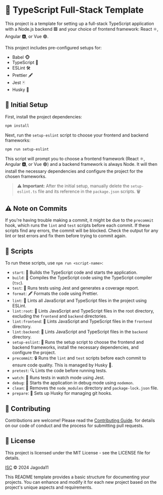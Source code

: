 # 🚀 TypeScript Full-Stack Template

This project is a template for setting up a full-stack TypeScript application with a Node.js backend 🟩 and your choice of frontend framework: React ⚛️, Angular 🅰️, or Vue 🟢. 

This project includes pre-configured setups for:

- Babel 🐵
- TypeScript 🔵
- ESLint 🛠️
- Prettier 🖋️
- Jest 🃏
- Husky 🐶

## 🚀 Initial Setup

First, install the project dependencies:

```bash
npm install
```

Next, run the `setup-eslint` script to choose your frontend and backend frameworks:

```bash
npm run setup-eslint
```

This script will prompt you to choose a frontend framework (React ⚛️, Angular 🅰️, or Vue 🟢) and a backend framework is always Node. It will then install the necessary dependencies and configure the project for the chosen frameworks.

> ⚠️ **Important:** After the initial setup, manually delete the `setup-eslint.ts` file and its reference in the `package.json` scripts. 🗑️

## ⚠️ Note on Commits
If you're having trouble making a commit, it might be due to the `precommit` hook, which runs the `lint` and `test` scripts before each commit. If these scripts find any errors, the commit will be blocked. Check the output for any lint or test errors and fix them before trying to commit again.

## 📜 Scripts

To run these scripts, use `npm run <script-name>`:

- `start`: 🚀 Builds the TypeScript code and starts the application.
- `build`: 🔨 Compiles the TypeScript code using the TypeScript compiler (`tsc`).
- `test`: 🧪 Runs tests using Jest and generates a coverage report.
- `format`: 🖋️ Formats the code using Prettier.
- `lint`: 🧹 Lints all JavaScript and TypeScript files in the project using ESLint.
- `lint:root`: 🧹 Lints JavaScript and TypeScript files in the root directory, excluding the `frontend` and `backend` directories.
- `lint:frontend`: 🧹 Lints JavaScript and TypeScript files in the `frontend` directory.
- `lint:backend`: 🧹 Lints JavaScript and TypeScript files in the `backend` directory.
- `setup-eslint`: 🔧 Runs the setup script to choose the frontend and backend frameworks, install the necessary dependencies, and configure the project.
- `precommit`: 🔒 Runs the `lint` and `test` scripts before each commit to ensure code quality. This is managed by Husky 🐶.
- `pretest`: 🔍 Lints the code before running tests.
- `watch`: 👀 Runs tests in watch mode using Jest.
- `debug`: 🐞 Starts the application in debug mode using `nodemon`.
- `clean`: 🧽 Removes the `node_modules` directory and `package-lock.json` file.
- `prepare`: 🐾 Sets up Husky for managing git hooks.


## 🤝 Contributing

Contributions are welcome! Please read the [Contributing Guide](CONTRIBUTING.md).
for details on our code of conduct and the process for submitting pull requests.


## 📝 License

This project is licensed under the MIT License - see the LICENSE file for details.

[ISC](LICENSE) © 2024 Jagoda11

This README template provides a basic structure for documenting your projects. You can enhance and modify it for each new project based on the project's unique aspects and requirements.
